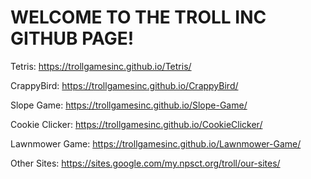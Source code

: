 # WELCOME TO THE TROLL INC GITHUB PAGE!
Tetris: https://trollgamesinc.github.io/Tetris/

CrappyBird: https://trollgamesinc.github.io/CrappyBird/

Slope Game: https://trollgamesinc.github.io/Slope-Game/

Cookie Clicker: https://trollgamesinc.github.io/CookieClicker/

Lawnmower Game: https://trollgamesinc.github.io/Lawnmower-Game/

Other Sites: https://sites.google.com/my.npsct.org/troll/our-sites/
